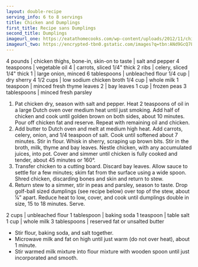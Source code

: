 ```yaml
---
layout: double-recipe
serving_info: 6 to 8 servings
title: Chicken and Dumplings
first_title: Recipe sans Dumplings
second_title: Dumplings
imageurl_one: https://eatathomecooks.com/wp-content/uploads/2012/11/chicken-and-dumplings-done.jpg
imageurl_two: https://encrypted-tbn0.gstatic.com/images?q=tbn:ANd9GcQ7L8Leh4fZBL3cMTmdVc5pKkDdEwkl0dhtT3U6-mipmEe9xuSb
---
```

<!-- Ingredients -->

4 pounds | chicken thighs, bone-in, skin-on
to taste | salt and pepper
4 teaspoons | vegetable oil
4 | carrots, sliced 1/4" thick
2 ribs | celery, sliced 1/4" thick
1 | large onion, minced
6 tablespoons | unbleached flour
1/4 cup | dry sherry
4 1/2 cups | low sodium chicken broth
1/4 cup | whole milk
1 teaspoon | minced fresh thyme leaves
2 | bay leaves
1 cup | frozen peas
3 tablespoons | minced fresh parsley

<!-- split -->
1. Pat chicken dry, season with salt and pepper. Heat 2 teaspoons of oil in a large Dutch oven over medium heat until just smoking. Add half of chicken and cook until golden brown on both sides, about 10 minutes. Pour off chicken fat and reserve. Repeat with remaining oil and chicken.
2. Add butter to Dutch oven and melt at medium high heat. Add carrots, celery, onion, and 1/4 teaspoon of salt. Cook until softened about 7 minutes. Stir in flour. Whisk in sherry, scraping up brown bits. Stir in the broth, milk, thyme and bay leaves. Nestle chicken, with any accumulated juices, into pot. Cover and simmer until chicken is fully cooked and tender, about 45 minutes or 160°.
3. Transfer chicken to a cutting board. Discard bay leaves. Allow sauce to settle for a few minutes; skim fat from the surface using a wide spoon. Shred chicken, discarding bones and skin and return to stew.
4. Return stew to a simmer, stir in peas and parsley, season to taste. Drop golf-ball sized dumplings (see recipe below) over top of the stew, about 1⁄4” apart. Reduce heat to low, cover, and cook until dumplings double in size, 15 to 18 minutes. Serve. 

<!-- recipe split -->
<!-- Ingredients -->

2 cups | unbleached flour
1 tablespoon | baking soda
1 teaspoon | table salt
1 cup | whole milk
3 tablespoons | reserved fat or unsalted butter

<!-- split -->
<!-- Steps -->
* Stir flour, baking soda, and salt together.
* Microwave milk and fat on high until just warm (do not over heat), about 1 minute.
* Stir warmed milk mixture into flour mixture with wooden spoon until just incorporated and smooth. 
